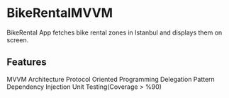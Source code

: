 # BikeRentalMVVM

BikeRental App fetches bike rental zones in Istanbul and displays them on screen.
## Features
MVVM Architecture
Protocol Oriented Programming
Delegation Pattern
Dependency Injection
Unit Testing(Coverage > %90)
